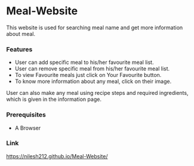 # Meal-Website
This website is used for searching meal name and get more  information about meal.

### Features
* User can add specific meal to his/her favourite meal list.
* User can remove specific meal from his/her favourite meal list.
* To view Favourite meals just click on Your Favourite button.
* To know more information about any meal, click on their image.

User can also make any meal using recipe steps and required ingredients, which is given in the information page.

### Prerequisites
* A Browser

### Link
https://nilesh212.github.io/Meal-Website/
